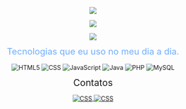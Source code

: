 <p align="center">
    <img src="https://readme-typing-svg.demolab.com?font=Fira+Code&weight=500&size=21&duration=3000&pause=1000&color=6FADFF&center=true&vCenter=true&width=600&height=109&lines=Ol%C3%A1!+Eu+sou+o+Guilherme+Augusto+%F0%9F%98%83;Estou+graduando+em+Sistemas+de+informa%C3%A7%C3%A3o;Seja+bem-vindo!">
</p>

<p align="center">
    <img src="https://github-readme-stats.vercel.app/api?username=GuilhermeADev&show_icons=true&theme=tokyonight"><br/>
</p>

<p align="center">
    <img src="https://github-readme-stats.vercel.app/api/top-langs/?username=GuilhermeADev"><br>
</p>

<p align="center">
    <span style="color: #6FADFF; font-size: 20px">Tecnologias que eu uso no meu dia a dia.</span>
</p>



<p align="center">
    <img align="center" alt="HTML5" src="https://img.shields.io/badge/HTML5-E34F26?style=for-the-badge&logo=html5&logoColor=white">
    <img align="center" alt="CSS" src="https://img.shields.io/badge/CSS3-1572B6?style=for-the-badge&logo=css3&logoColor=white">
    <img align="center" alt="JavaScript" src="https://img.shields.io/badge/JavaScript-F7DF1E?style=for-the-badge&logo=javascript&logoColor=black">
    <img align="center" alt="Java" src="https://img.shields.io/badge/Java-ED8B00?style=for-the-badge&logo=openjdk&logoColor=white">
    <img align="center" alt="PHP" src="https://img.shields.io/badge/PHP-777BB4?style=for-the-badge&logo=php&logoColor=white">
    <img align="center" alt="MySQL" src="https://img.shields.io/badge/MySQL-00000F?style=for-the-badge&logo=mysql&logoColor=white">
</p>

<p align="center">
    <span style="color: #6FADA; font-size: 21px">Contatos</span>
</p>

<p align="center">
    <a href="https://www.linkedin.com/in/guilherme-augusto-05bb0425b/">
        <img align="center" alt="CSS" src="https://img.shields.io/badge/LinkedIn-0077B5?style=for-the-badge&logo=linkedin&logoColor=white">
    </a>
    <a href="mailto:guilhermeabed@gmail.com">
        <img align="center" alt="CSS" src="https://img.shields.io/badge/Gmail-D14836?style=for-the-badge&logo=gmail&logoColor=white">
    </a>
</p>
